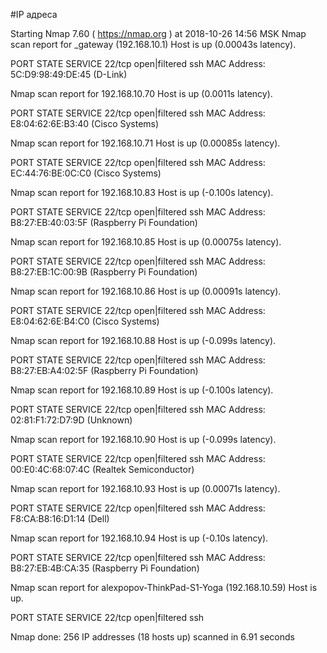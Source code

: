 #IP адреса <a name="99"></a>

Starting Nmap 7.60 ( https://nmap.org ) at 2018-10-26 14:56 MSK
Nmap scan report for _gateway (192.168.10.1)
Host is up (0.00043s latency).

PORT   STATE         SERVICE
22/tcp open|filtered ssh
MAC Address: 5C:D9:98:49:DE:45 (D-Link)

Nmap scan report for 192.168.10.70
Host is up (0.0011s latency).

PORT   STATE         SERVICE
22/tcp open|filtered ssh
MAC Address: E8:04:62:6E:B3:40 (Cisco Systems)

Nmap scan report for 192.168.10.71
Host is up (0.00085s latency).

PORT   STATE         SERVICE
22/tcp open|filtered ssh
MAC Address: EC:44:76:BE:0C:C0 (Cisco Systems)

Nmap scan report for 192.168.10.83
Host is up (-0.100s latency).

PORT   STATE         SERVICE
22/tcp open|filtered ssh
MAC Address: B8:27:EB:40:03:5F (Raspberry Pi Foundation)

Nmap scan report for 192.168.10.85
Host is up (0.00075s latency).

PORT   STATE         SERVICE
22/tcp open|filtered ssh
MAC Address: B8:27:EB:1C:00:9B (Raspberry Pi Foundation)

Nmap scan report for 192.168.10.86
Host is up (0.00091s latency).

PORT   STATE         SERVICE
22/tcp open|filtered ssh
MAC Address: E8:04:62:6E:B4:C0 (Cisco Systems)

Nmap scan report for 192.168.10.88
Host is up (-0.099s latency).

PORT   STATE         SERVICE
22/tcp open|filtered ssh
MAC Address: B8:27:EB:A4:02:5F (Raspberry Pi Foundation)

Nmap scan report for 192.168.10.89
Host is up (-0.100s latency).

PORT   STATE         SERVICE
22/tcp open|filtered ssh
MAC Address: 02:81:F1:72:D7:9D (Unknown)

Nmap scan report for 192.168.10.90
Host is up (-0.099s latency).

PORT   STATE         SERVICE
22/tcp open|filtered ssh
MAC Address: 00:E0:4C:68:07:4C (Realtek Semiconductor)

Nmap scan report for 192.168.10.93
Host is up (0.00071s latency).

PORT   STATE         SERVICE
22/tcp open|filtered ssh
MAC Address: F8:CA:B8:16:D1:14 (Dell)

Nmap scan report for 192.168.10.94
Host is up (-0.10s latency).

PORT   STATE         SERVICE
22/tcp open|filtered ssh
MAC Address: B8:27:EB:4B:CA:35 (Raspberry Pi Foundation)

Nmap scan report for alexpopov-ThinkPad-S1-Yoga (192.168.10.59)
Host is up.

PORT   STATE         SERVICE
22/tcp open|filtered ssh

Nmap done: 256 IP addresses (18 hosts up) scanned in 6.91 seconds
